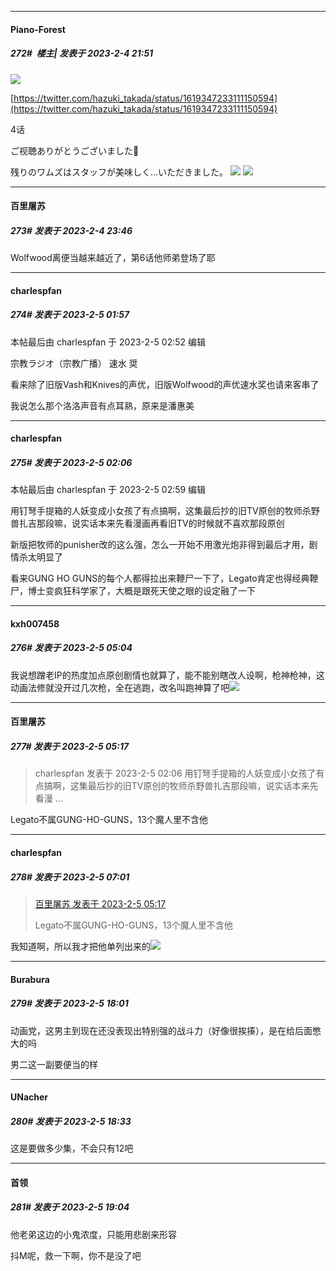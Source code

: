
*****

####  Piano-Forest  
##### 272#         楼主| 发表于 2023-2-4 21:51

<img src="https://p.sda1.dev/9/7461a79ed5497108b90929217e054d32/20230204_214651.jpg" referrerpolicy="no-referrer">

[https://twitter.com/hazuki_takada/status/1619347233111150594](https://twitter.com/hazuki_takada/status/1619347233111150594)

4话

ご视聴ありがとうございました🍭

残りのワムズはスタッフが美味しく…いただきました。
<img src="https://p.sda1.dev/9/bdf3d10b1a1a6161b6aa8f92ffe9fcc1/20230204_214459.jpg" referrerpolicy="no-referrer">
<img src="https://p.sda1.dev/9/5d038ebbd27612852f483c6314b6b843/20230204_214503.jpg" referrerpolicy="no-referrer">


*****

####  百里屠苏  
##### 273#       发表于 2023-2-4 23:46

Wolfwood离便当越来越近了，第6话他师弟登场了耶


*****

####  charlespfan  
##### 274#       发表于 2023-2-5 01:57

 本帖最后由 charlespfan 于 2023-2-5 02:52 编辑 

宗教ラジオ（宗教广播） 速水 奨

看来除了旧版Vash和Knives的声优，旧版Wolfwood的声优速水奖也请来客串了

我说怎么那个洛洛声音有点耳熟，原来是潘惠美

*****

####  charlespfan  
##### 275#       发表于 2023-2-5 02:06

 本帖最后由 charlespfan 于 2023-2-5 02:59 编辑 

用钉弩手提箱的人妖变成小女孩了有点搞啊，这集最后抄的旧TV原创的牧师杀野兽扎吉那段嘛，说实话本来先看漫画再看旧TV的时候就不喜欢那段原创

新版把牧师的punisher改的这么强，怎么一开始不用激光炮非得到最后才用，剧情杀太明显了

看来GUNG HO GUNS的每个人都得拉出来鞭尸一下了，Legato肯定也得经典鞭尸，博士变疯狂科学家了，大概是跟死天使之眼的设定融了一下

*****

####  kxh007458  
##### 276#       发表于 2023-2-5 05:04

我说想蹭老IP的热度加点原创剧情也就算了，能不能别瞎改人设啊，枪神枪神，这动画法修就没开过几次枪，全在逃跑，改名叫跑神算了吧<img src="https://static.saraba1st.com/image/smiley/face2017/126.png" referrerpolicy="no-referrer">

*****

####  百里屠苏  
##### 277#       发表于 2023-2-5 05:17

<blockquote>charlespfan 发表于 2023-2-5 02:06
用钉弩手提箱的人妖变成小女孩了有点搞啊，这集最后抄的旧TV原创的牧师杀野兽扎吉那段嘛，说实话本来先看漫 ...</blockquote>
Legato不属GUNG-HO-GUNS，13个魔人里不含他


*****

####  charlespfan  
##### 278#       发表于 2023-2-5 07:01

<blockquote><a href="httphttps://bbs.saraba1st.com/2b/forum.php?mod=redirect&amp;goto=findpost&amp;pid=59617543&amp;ptid=2076121" target="_blank">百里屠苏 发表于 2023-2-5 05:17</a>

Legato不属GUNG-HO-GUNS，13个魔人里不含他</blockquote>
我知道啊，所以我才把他单列出来的<img src="https://static.saraba1st.com/image/smiley/face2017/067.png" referrerpolicy="no-referrer">


*****

####  Burabura  
##### 279#       发表于 2023-2-5 18:01

动画党，这男主到现在还没表现出特别强的战斗力（好像很挨揍），是在给后面憋大的吗

男二这一副要便当的样


*****

####  UNacher  
##### 280#       发表于 2023-2-5 18:33

这是要做多少集，不会只有12吧


*****

####  首领  
##### 281#       发表于 2023-2-5 19:04

他老弟这边的小鬼浓度，只能用悲剧来形容

抖M呢，救一下啊，你不是没了吧

